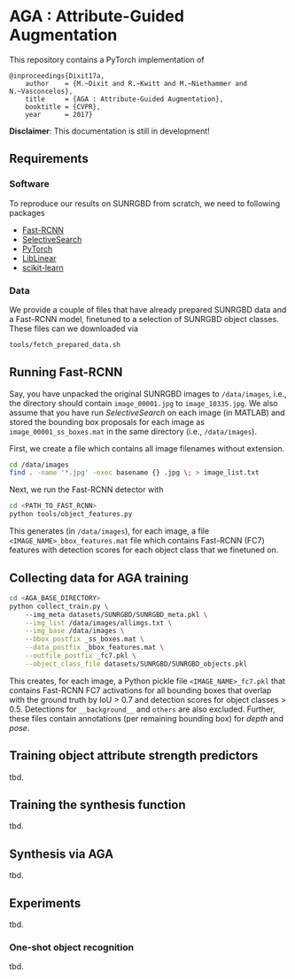 # AGA : Attribute-Guided Augmentation

This repository contains a PyTorch implementation of

```
@inproceedings{Dixit17a,	
	author    = {M.~Dixit and R.~Kwitt and M.~Niethammer and N.~Vasconcelos},
	title     = {AGA : Attribute-Guided Augmentation},
	booktitle = {CVPR},
	year      = 2017}
```

**Disclaimer**: This documentation is still in development! 

## Requirements

### Software

To reproduce our results on SUNRGBD from scratch, we need to following packages

- [Fast-RCNN](https://github.com/rbgirshick/fast-rcnn.git)
- [SelectiveSearch](https://github.com/sergeyk/selective_search_ijcv_with_python0)
- [PyTorch](http://pytorch.org/)
- [LibLinear](https://github.com/ninjin/liblinear)
- [scikit-learn](http://scikit-learn.org/stable)

### Data

We provide a couple of files that have already prepared SUNRGBD data and a
Fast-RCNN model, finetuned to a selection of SUNRGBD object classes. These
files can we downloaded via

```bash
tools/fetch_prepared_data.sh
```

## Running Fast-RCNN

Say, you have unpacked the original SUNRGBD images to `/data/images`, i.e., the 
directory should contain `image_00001.jpg` to `image_10335.jpg`. We also assume
that you have run *SelectiveSearch* on each image (in MATLAB) and stored the 
bounding box proposals for each image as `image_00001_ss_boxes.mat` in the same
directory (i.e., `/data/images`).

First, we create a file which contains all image filenames without extension.

```bash
cd /data/images
find . -name '*.jpg' -exec basename {} .jpg \; > image_list.txt
```

Next, we run the Fast-RCNN detector with

```bash
cd <PATH_TO_FAST_RCNN>
python tools/object_features.py
```

This generates (in `/data/images`), for each image, a file `<IMAGE_NAME>_bbox_features.mat` file
which contains Fast-RCNN (FC7) features with detection scores for each object class that we 
finetuned on.

## Collecting data for AGA training

```bash
cd <AGA_BASE_DIRECTORY>
python collect_train.py \ 
	--img_meta datasets/SUNRGBD/SUNRGBD_meta.pkl \
	--img_list /data/images/allimgs.txt \
	--img_base /data/images \
	--bbox_postfix _ss_boxes.mat \
	--data_postfix _bbox_features.mat \
	--outfile_postfix _fc7.pkl \
	--object_class_file datasets/SUNRGBD/SUNRGBD_objects.pkl
```

This creates, for each image, a Python pickle file `<IMAGE_NAME>_fc7.pkl` that contains
Fast-RCNN FC7 activations for all bounding boxes that overlap with the ground truth by
IoU > 0.7 and detection scores for object classes > 0.5. Detections for `__background__`
and `others` are also excluded. Further, these files contain annotations (per remaining
bounding box) for *depth* and *pose*.

## Training object attribute strength predictors

tbd.

## Training the synthesis function

tbd.

## Synthesis via AGA

tbd.

## Experiments

tbd.

### One-shot object recognition

tbd.

















